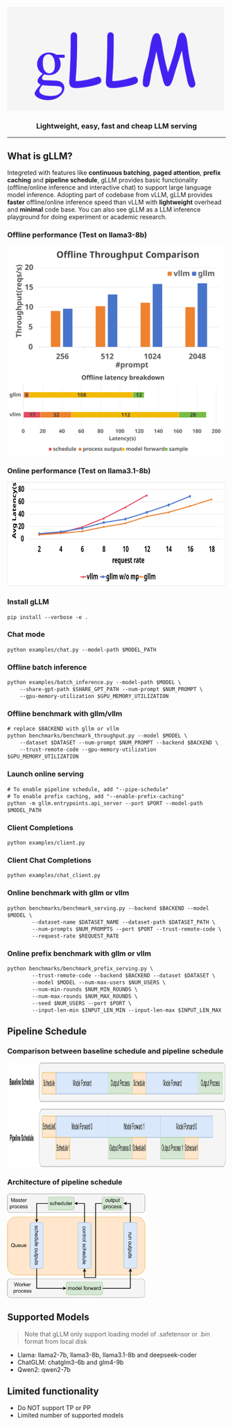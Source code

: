 <p align="center">
    <img src=doc/pic/gLLM.svg height=240>
</p>

<h3 align="center">
Lightweight, easy, fast and cheap LLM serving
</h3>


---

## What is gLLM?

Integreted with features like **continuous batching**, **paged attention**, **prefix caching** and **pipeline schedule**, gLLM provides basic functionality (offline/online inference and interactive chat) to support large language model inference. Adopting part of codebase from vLLM, gLLM provides **faster** offline/online inference speed than vLLM with **lightweight** overhead and **minimal** code base. You can also see gLLM as a LLM inference playground for doing experiment or academic research.

### Offline performance (Test on llama3-8b)

<img src=doc/pic/offline_throughput.svg width=500> 

<img src=doc/pic/latency_breakdown.svg width=500> 


### Online performance (Test on llama3.1-8b)

<img src=doc/pic/online_avg_latency.svg height=240>


### Install gLLM
```
pip install --verbose -e .
```

### Chat mode
```
python examples/chat.py --model-path $MODEL_PATH
```

### Offline batch inference
```
python examples/batch_inference.py --model-path $MODEL \
    --share-gpt-path $SHARE_GPT_PATH --num-prompt $NUM_PROMPT \
    --gpu-memory-utilization $GPU_MEMORY_UTILIZATION
```

### Offline benchmark with gllm/vllm
```
# replace $BACKEND with gllm or vllm
python benchmarks/benchmark_throughput.py --model $MODEL \
    --dataset $DATASET --num-prompt $NUM_PROMPT --backend $BACKEND \
    --trust-remote-code --gpu-memory-utilization $GPU_MEMORY_UTILIZATION
```

### Launch online serving

```
# To enable pipeline schedule, add "--pipe-schedule"
# To enable prefix caching, add "--enable-prefix-caching"
python -m gllm.entrypoints.api_server --port $PORT --model-path $MODEL_PATH
```

### Client Completions
```
python examples/client.py
```

### Client Chat Completions
```
python examples/chat_client.py
```

### Online benchmark with gllm or vllm
```
python benchmarks/benchmark_serving.py --backend $BACKEND --model $MODEL \
        --dataset-name $DATASET_NAME --dataset-path $DATASET_PATH \
        --num-prompts $NUM_PROMPTS --port $PORT --trust-remote-code \
        --request-rate $REQUEST_RATE
```

### Online prefix benchmark with gllm or vllm
```
python benchmarks/benchmark_prefix_serving.py \
        --trust-remote-code --backend $BACKEND --dataset $DATASET \
        --model $MODEL --num-max-users $NUM_USERS \
        --num-min-rounds $NUM_MIN_ROUNDS \
        --num-max-rounds $NUM_MAX_ROUNDS \
        --seed $NUM_USERS --port $PORT \
        --input-len-min $INPUT_LEN_MIN --input-len-max $INPUT_LEN_MAX
```

## Pipeline Schedule

### Comparison between baseline schedule and pipeline schedule
<img src=doc/pic/pipeline_execution.svg height=240>

### Architecture of pipeline schedule
<img src=doc/pic/pipeline_architecture.svg height=240>

## Supported Models
> Note that gLLM only support loading model of .safetensor or .bin format from local disk

- Llama: llama2-7b, llama3-8b, llama3.1-8b and deepseek-coder
- ChatGLM: chatglm3-6b and glm4-9b
- Qwen2: qwen2-7b

## Limited functionality

- Do NOT support TP or PP
- Limited number of supported models
